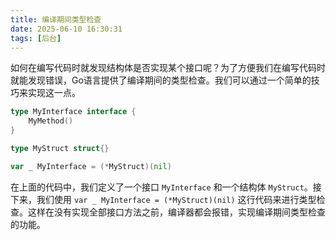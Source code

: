 ```yaml
---
title: 编译期间类型检查
date: 2025-06-10 16:30:31
tags: [后台]
---
```


如何在编写代码时就发现结构体是否实现某个接口呢？为了方便我们在编写代码时就能发现错误，Go语言提供了编译期间的类型检查。我们可以通过一个简单的技巧来实现这一点。

```go
type MyInterface interface {
    MyMethod()
}

type MyStruct struct{}

var _ MyInterface = (*MyStruct)(nil)
```

在上面的代码中，我们定义了一个接口 `MyInterface` 和一个结构体 `MyStruct`。接下来，我们使用 `var _ MyInterface = (*MyStruct)(nil)` 这行代码来进行类型检查。这样在没有实现全部接口方法之前，编译器都会报错，实现编译期间类型检查的功能。